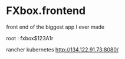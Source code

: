 # FXbox.frontend
front end of the biggest app I ever made

root : fxbox$123A1r

rancher kubernetes
http://134.122.91.73:8080/
